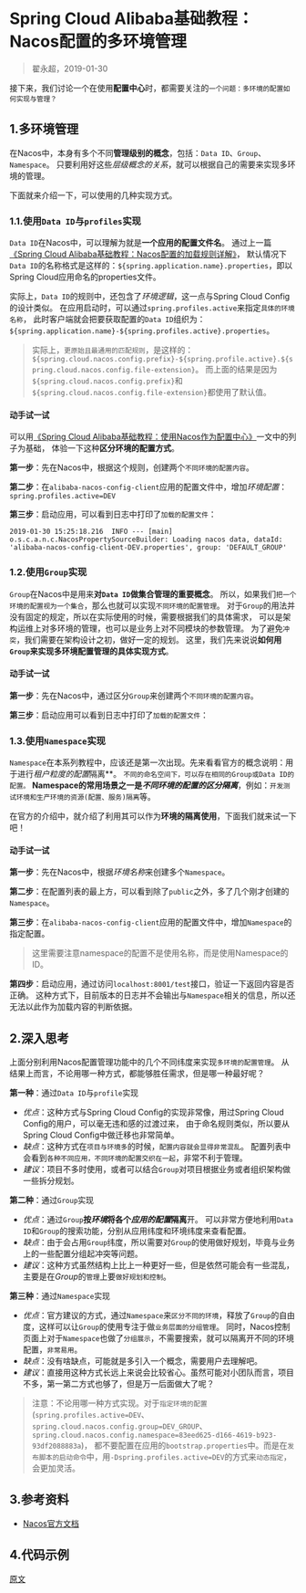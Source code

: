 

Spring Cloud Alibaba基础教程：Nacos**配置的多环境管理**
===========================
> 翟永超，2019-01-30

接下来，我们讨论一个在使用**配置中心**时，都需要关注的`一个问题：多环境的配置如何实现与管理？`


## 1.多环境管理
在Nacos中，本身有多个不同**管理级别的概念**，包括：`Data ID`、`Group`、`Namespace`。
只要利用好这些*层级概念的关系*，就可以根据自己的需要来实现多环境的管理。

下面就来介绍一下，可以使用的几种实现方式。

### 1.1.使用`Data ID`与`profiles`实现
`Data ID`在Nacos中，可以理解为就是**一个应用的配置文件名**。
通过上一篇[《Spring Cloud Alibaba基础教程：Nacos配置的加载规则详解》](http://blog.didispace.com/spring-cloud-alibaba-nacos-config-1/)，
默认情况下`Data ID`的名称格式是这样的：`${spring.application.name}.properties`，即以Spring Cloud应用命名的properties文件。

实际上，`Data ID`的规则中，还包含了*环境逻辑*，这一点与Spring Cloud Config的设计类似。
在应用启动时，可以通过`spring.profiles.active`来指定`具体的环境名称`，
此时客户端就会把要获取配置的`Data ID`组织为：`${spring.application.name}-${spring.profiles.active}.properties`。

> 实际上，`更原始且最通用的匹配规则`，是这样的：`${spring.cloud.nacos.config.prefix}-${spring.profile.active}.${spring.cloud.nacos.config.file-extension}`。
> 而上面的结果是因为`${spring.cloud.nacos.config.prefix}`和`${spring.cloud.nacos.config.file-extension}`都使用了默认值。

#### 动手试一试
可以用[《Spring Cloud Alibaba基础教程：使用Nacos作为配置中心》](http://blog.didispace.com/spring-cloud-alibaba-3/)一文中的列子为基础，
体验一下这种**区分环境的配置方式**。

**第一步**：先在Nacos中，根据这个规则，创建两个`不同环境的配置内容`。

**第二步**：在`alibaba-nacos-config-client`应用的配置文件中，增加*环境配置*：`spring.profiles.active=DEV`

**第三步**：启动应用，可以看到日志中打印了`加载的配置文件`：
```
2019-01-30 15:25:18.216  INFO --- [main] o.s.c.a.n.c.NacosPropertySourceBuilder: Loading nacos data, dataId: 'alibaba-nacos-config-client-DEV.properties', group: 'DEFAULT_GROUP'
```

### 1.2.使用`Group`实现
`Group`在Nacos中是用来**对`Data ID`做集合管理的重要概念**。
所以，如果我们`把一个环境的配置视为一个集合`，那么也就可以实现`不同环境的配置管理`。
对于`Group`的用法并没有固定的规定，所以在实际使用的时候，需要根据我们的具体需求，
可以是架构运维上对多环境的管理，也可以是业务上对不同模块的参数管理。
为了避免`冲突`，我们需要在架构设计之初，做好一定的规划。
这里，我们先来说说**如何用`Group`来实现多环境配置管理的具体实现方式**。

#### 动手试一试
**第一步**：先在Nacos中，通过区分`Group`来创建两个`不同环境的配置内容`。

**第三步**：启动应用可以看到日志中打印了`加载的配置文件`：

### 1.3.使用`Namespace`实现
`Namespace`在本系列教程中，应该还是第一次出现。先来看看官方的概念说明：用于进行***租户*粒度的*配置*隔离**。
`不同的命名空间下，可以存在相同的Group或Data ID的配置。`
**Namespace的常用场景之一是*不同环境的配置的区分隔离***，例如：`开发测试环境和生产环境的资源(配置、服务)隔离`等。

在官方的介绍中，就介绍了利用其可以作为**环境的隔离使用**，下面我们就来试一下吧！

#### 动手试一试
**第一步**：先在Nacos中，根据*环境名称*来创建多个`Namespace`。

**第二步**：在配置列表的最上方，可以看到除了`public`之外，多了几个刚才创建的`Namespace`。

**第三步**：在`alibaba-nacos-config-client`应用的配置文件中，增加`Namespace`的指定配置。

> 这里需要注意namespace的配置不是使用名称，而是使用Namespace的ID。

**第四步**：启动应用，通过访问`localhost:8001/test`接口，验证一下返回内容是否正确。
这种方式下，目前版本的日志并不会输出与`Namespace`相关的信息，所以还无法以此作为加载内容的判断依据。


## 2.深入思考
上面分别利用Nacos配置管理功能中的几个不同纬度来实现`多环境的配置管理`。
从结果上而言，不论用哪一种方式，都能够胜任需求，但是哪一种最好呢？

**第一种**：通过`Data ID`与`profile`实现
* *优点*：这种方式与Spring Cloud Config的实现非常像，用过Spring Cloud Config的用户，可以毫无违和感的过渡过来，
  由于命名规则类似，所以要从Spring Cloud Config中做迁移也非常简单。
* *缺点*：这种方式在`项目与环境多`的时候，`配置内容就会显得非常混乱`。
  配置列表中会看到`各种不同应用，不同环境的配置交织在一起`，非常不利于管理。
* *建议*：项目不多时使用，或者可以结合`Group`对项目根据业务或者组织架构做一些拆分规划。

**第二种**：通过`Group`实现
* *优点*：通过`Group`**按*环境*将各个*应用的配置*隔离**开。
  可以非常方便地利用`Data ID`和`Group`的搜索功能，分别从应用纬度和环境纬度来查看配置。
* *缺点*：由于会占用`Group`纬度，所以需要对`Group`的使用做好规划，毕竟与业务上的一些配置分组起冲突等问题。
* *建议*：这种方式虽然结构上比上一种更好一些，但是依然可能会有一些混乱，主要是在*Group*的`管理`上要`做好规划和控制`。

**第三种**：通过`Namespace`实现
* *优点*：官方建议的方式，通过`Namespace`来`区分不同的环境`，释放了`Group`的自由度，这样可以让`Group`的使用专注于做`业务层面的分组管理`。
  同时，Nacos控制页面上对于`Namespace`也做了`分组展示`，不需要搜索，就可以隔离开不同的环境配置，`非常易用`。
* *缺点*：没有啥缺点，可能就是多引入一个概念，需要用户去理解吧。
* *建议*：直接用这种方式长远上来说会比较省心。虽然可能对小团队而言，项目不多，第一第二方式也够了，但是万一后面做大了呢？

> 注意：不论用哪一种方式实现。对于`指定环境的配置`(`spring.profiles.active=DEV`、
> `spring.cloud.nacos.config.group=DEV_GROUP`、`spring.cloud.nacos.config.namespace=83eed625-d166-4619-b923-93df2088883a`)，
> 都不要配置在应用的`bootstrap.properties`中。而是在`发布脚本的启动命令`中，用`-Dspring.profiles.active=DEV`的方式来`动态指定`，会更加灵活。


## 3.参考资料
* [Nacos官方文档](https://nacos.io/zh-cn/docs/what-is-nacos.html)


## 4.代码示例


[原文](http://blog.didispace.com/spring-cloud-alibaba-nacos-config-2/)

